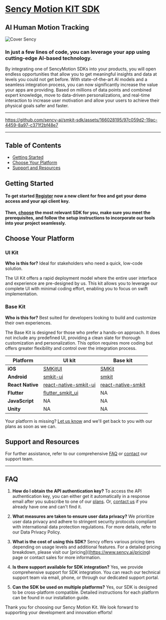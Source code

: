 # [Sency Motion KIT SDK](https://www.sency.ai)

## AI Human Motion Tracking

![Cover Sency](https://github.com/sency-ai/smkit-sdk/assets/166028195/7bba0525-4368-4c38-b840-63744538e228)

### In just a few lines of code, you can leverage your app using cutting-edge AI-based technology.

By integrating one of SencyMotion SDKs into your products, you will open endless opportunities that allow you to get meaningful insights and data at levels you could not get before. With state-of-the-art AI models and a seamless integration process, you can now significantly increase the value your apps are providing. Based on millions of data points and combined expert knowledge, move to data-driven personalizations, and real-time interaction to increase user motivation and allow your users to achieve their physical goals safer and faster.

------------------

https://github.com/sency-ai/smkit-sdk/assets/166028195/97c059d2-19ac-4459-8a97-c371f2bf48e7

------------------

## Table of Contents
- [Getting Started](#getting-started)
- [Choose Your Platform](#choose-your-platform)
- [Support and Resources](#support-and-resources)

## Getting Started <a name="getting-started"></a>

#### To get started [Register](https://www.sency.ai/pricing) now a new client for free and get your demo access and your api client key.
#### Then, [choose](#choose-your-platform) the most relevant SDK for you, make sure you meet the prerequisites, and follow the setup instructions to incorporate our tools into your project seamlessly.

## Choose Your Platform <a name="choose-your-platform"></a>

### UI Kit

**Who is this for?** Ideal for stakeholders who need a quick, low-code solution.

The UI Kit offers a rapid deployment model where the entire user interface and experience are pre-designed by us. This kit allows you to leverage our complete UI with minimal coding effort, enabling you to focus on swift implementation.

### Base Kit

**Who is this for?** Best suited for developers looking to build and customize their own experiences.

The Base Kit is designed for those who prefer a hands-on approach. It does not include any predefined UI, providing a clean slate for thorough customization and personalization. This option requires more coding but offers greater flexibility and control over the integration process.

| Platform | UI kit | Base kit |
|-------------------|-------------------|-------------------|
| **iOS** | [SMKitUI](https://github.com/sency-ai/smkit-ui-ios-demo/tree/main) | [SMKit](https://github.com/sency-ai/smkit-ios-demo/tree/main) |
| **Android** | [smkit-ui](https://github.com/sency-ai/smkit-ui-android-demo) | [smkit](https://github.com/sency-ai/smkit-android-demo) |
| **React Native** | [react-native-smkit-ui](https://github.com/sency-ai/smkit-ui-react-native-demo) | [react-native-smkit](https://github.com/sency-ai/smkit-react-native-demo) |
| **Flutter** | [flutter_smkit_ui](https://github.com/sency-ai/smkit-ui-flutter-demo) | NA |
| **JavaScript** | NA | NA |
| **Unity** | NA | NA |

Your platform is missing? [Let us know](mailto:support@sency.ai) and we'll get back to you with our plans as soon as we can.

## Support and Resources <a name="support-and-resources"></a>

For further assistance, refer to our comprehensive [FAQ](#faq) or [contact](mailto:support@sency.ai) our support team. 

----------------

## FAQ <a name="faq"></a>


1. **How do I obtain the API authentication key?**
   To access the API authentication key, you can either get it automatically in a response email after you subscribe to one of our [plans](https://www.sency.ai/pricing). Or, [contact us](mailto:support@sency.ai) if you already have one and can't find it.

2. **What measures are taken to ensure user data privacy?**
   We prioritize user data privacy and adhere to stringent security protocols compliant with international data protection regulations. For more details, refer to our Data Privacy Policy.

3. **What is the cost of using this SDK?**
   Sency offers various pricing tiers depending on usage levels and additional features. For a detailed pricing breakdown, please visit our [pricing]((https://www.sency.ai/pricing) page or contact sales for more information.

4. **Is there support available for SDK integration?**
   Yes, we provide comprehensive support for SDK integration. You can reach our technical support team via email, phone, or through our dedicated support portal.

5. **Can the SDK be used on multiple platforms?**
   Yes, our SDK is designed to be cross-platform compatible. Detailed instructions for each platform can be found in our installation guide.

Thank you for choosing our Sency Motion Kit. We look forward to supporting your development and innovation efforts!
